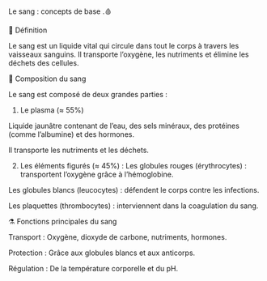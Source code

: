 Le sang : concepts de base .🩸

🔬 Définition

Le sang est un liquide vital qui circule dans tout le corps à travers les vaisseaux sanguins.
Il transporte l’oxygène, les nutriments et élimine les déchets des cellules.


🧬 Composition du sang

Le sang est composé de deux grandes parties :

1. Le plasma (≈ 55%)

Liquide jaunâtre contenant de l’eau, des sels minéraux, des protéines (comme l’albumine) et des hormones.

Il transporte les nutriments et les déchets.

2. Les éléments figurés (≈ 45%) :
Les globules rouges (érythrocytes) : transportent l’oxygène grâce à l’hémoglobine.

Les globules blancs (leucocytes) : défendent le corps contre les infections.

Les plaquettes (thrombocytes) : interviennent dans la coagulation du sang.

⚗️ Fonctions principales du sang

Transport : Oxygène, dioxyde de carbone, nutriments, hormones.

Protection : Grâce aux globules blancs et aux anticorps.

Régulation : De la température corporelle et du pH.
